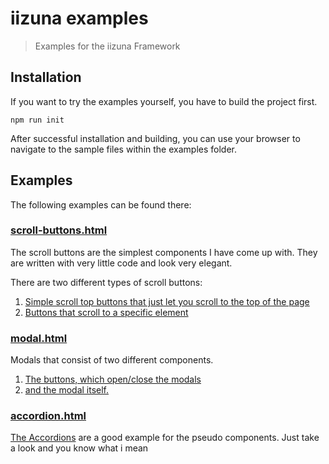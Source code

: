 # iizuna examples

> Examples for the iizuna Framework

## Installation

If you want to try the examples yourself, you have to build the project first.

```
npm run init
```

After successful installation and building, you can use your browser to navigate to the sample files within the examples folder.

## Examples
The following examples can be found there:

### [scroll-buttons.html](https://github.com/Nano1237/iizuna/blob/examples/examples/scoll-buttons.html) 
The scroll buttons are the simplest components I have come up with. 
They are written with very little code and look very elegant.

There are two different types of scroll buttons:

1. [Simple scroll top buttons that just let you scroll to the top of the page](https://github.com/Nano1237/iizuna/blob/examples/src/components/scroll/scroll-top.component.ts)
2. [Buttons that scroll to a specific element](https://github.com/Nano1237/iizuna/blob/examples/src/components/scroll/scroll-to-target.component.ts)

### [modal.html](https://github.com/Nano1237/iizuna/blob/examples/examples/modal.html)

Modals that consist of two different components. 

1. [The buttons, which open/close the modals](https://github.com/Nano1237/iizuna/blob/examples/src/components/modal/modal-trigger.component.ts) 
2. [and the modal itself.](https://github.com/Nano1237/iizuna/blob/examples/src/components/modal/modal.component.ts)


### [accordion.html](https://github.com/Nano1237/iizuna/blob/examples/examples/accordion.html)

[The Accordions](https://github.com/Nano1237/iizuna/blob/examples/src/components/accordion.component.ts) are a good example for the pseudo components. Just take a look and you  know what i mean